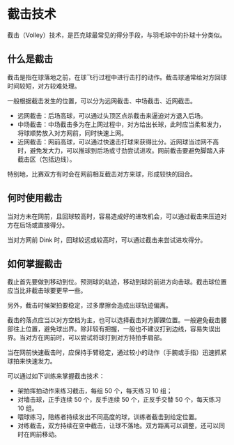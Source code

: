# 截击技术

截击（Volley）技术，是匹克球最常见的得分手段，与羽毛球中的扑球十分类似。

## 什么是截击

截击是指在球落地之前，在球飞行过程中进行击打的动作。截击球通常给对方回球时间较短，对方较难处理。

一般根据截击发生的位置，可以分为远网截击、中场截击、近网截击。

* 远网截击：后场高球，可以通过头顶区点杀截击来逼迫对方退入后场。
* 中场截击：中场截击多为在上网过程中，对方给出长球，此时应当柔和发力，将球顺势放入对方网前，同时快速上网。
* 近网截击：网前高球，可以通过快速击打球来获得比分。近网球当过网不高时，避免发大力，可以推球到后场或寸劲尝试进攻。网前截击要避免脚踏入非截击区（包括边线）。

特别地，比赛双方有时会在网前相互截击对方来球，形成较快的回合。

## 何时使用截击

当对方未在网前，且回球较高时，容易造成好的进攻机会，可以通过截击来压迫对方在后场或直接得分。

当对方网前 Dink 时，回球较远或较高时，可以通过截击来尝试进攻得分。

## 如何掌握截击

截止首先要做到移动到位。预测球的轨迹，移动到球的前进方向击球。截击球位置应当比非截击球要更早一些。

另外，截击时候架拍要稳定，过多摩擦会造成出球轨迹偏离。

截击的落点应当以对方空档为主，也可以选择截击对方脚踝位置。一般避免截击腰部往上位置，避免球出界。除非较有把握，一般也不建议打到边线，容易失误出界。当对方在网前时，可以尝试将球打到对方持拍手肩部。

当在网前快速截击时，应保持手臂稳定，通过较小的动作（手腕或手指）迅速抓紧球拍来快速发力。

可以通过如下训练来掌握截击技术：

* 架拍挥拍动作来练习截击，每组 50 个，每天练习 10 组；
* 对墙击球，正手连续 50 个，反手连续 50 个，正反手交替 50 个，每天练习 10 组。
* 喂球练习，陪练者持续发出不同高度的球，训练者截击到给定位置。
* 对练截击，双方持续在空中截击，让球不落地。双方距离可以调整，还可以同时在网前移动。